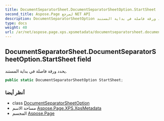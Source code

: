 ```yaml
---
title: DocumentSeparatorSheet.DocumentSeparatorSheetOption.StartSheet
second_title: Aspose.Page لمرجع NET API
description: DocumentSeparatorSheetOption مجال. يحدد ورقة فاصلة في بداية المستند.
type: docs
weight: 40
url: /ar/net/aspose.page.xps.xpsmetadata/documentseparatorsheet.documentseparatorsheetoption/startsheet/
---
```

## DocumentSeparatorSheet.DocumentSeparatorSheetOption.StartSheet field

يحدد ورقة فاصلة في بداية المستند.

```csharp
public static DocumentSeparatorSheetOption StartSheet;
```

### أنظر أيضا

* class [DocumentSeparatorSheetOption](../)
* مساحة الاسم [Aspose.Page.XPS.XpsMetadata](../../documentseparatorsheet.documentseparatorsheetoption/)
* المجسم [Aspose.Page](../../../)



